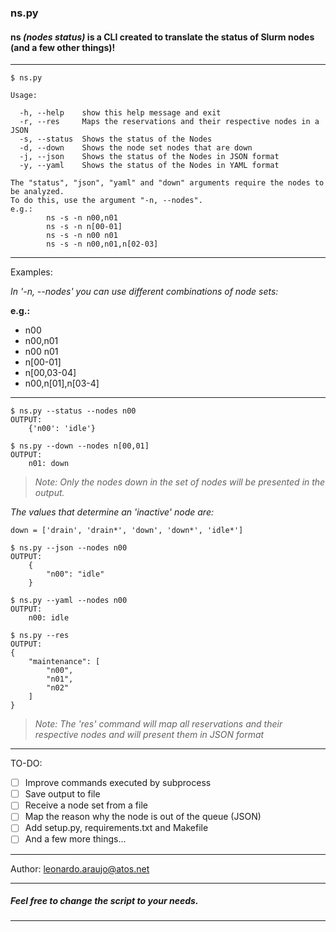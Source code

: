 ### ns.py

#### ns *(nodes status)* is a CLI created to translate the status of Slurm nodes (and a few other things)! 

----
```shell
$ ns.py

Usage:

  -h, --help    show this help message and exit
  -r, --res     Maps the reservations and their respective nodes in a JSON
  -s, --status  Shows the status of the Nodes
  -d, --down    Shows the node set nodes that are down
  -j, --json    Shows the status of the Nodes in JSON format
  -y, --yaml    Shows the status of the Nodes in YAML format

The "status", "json", "yaml" and "down" arguments require the nodes to be analyzed.
To do this, use the argument "-n, --nodes".
e.g.:
        ns -s -n n00,n01
        ns -s -n n[00-01]
        ns -s -n n00 n01
        ns -s -n n00,n01,n[02-03]
```
----
Examples:

*In '-n, --nodes' you can use different combinations of node sets:*

**e.g.:**
+ n00
+ n00,n01
+ n00 n01
+ n[00-01]
+ n[00,03-04]
+ n00,n[01],n[03-4]

---

```shell
$ ns.py --status --nodes n00
OUTPUT: 
    {'n00': 'idle'}
```

```shell
$ ns.py --down --nodes n[00,01]
OUTPUT:
    n01: down
```
> *Note: Only the nodes down in the set of nodes will be presented in the output.*

*The values that determine an 'inactive' node are:*
```shell
down = ['drain', 'drain*', 'down', 'down*', 'idle*']
```

```shell
$ ns.py --json --nodes n00
OUTPUT:
    {
        "n00": "idle"
    }
```

```shell
$ ns.py --yaml --nodes n00
OUTPUT:
    n00: idle
```

```shell
$ ns.py --res
OUTPUT:
{
    "maintenance": [
        "n00",
        "n01",
        "n02"
    ]
}
```
> *Note: The 'res' command will map all reservations and their respective nodes and will present them in JSON format*

----
TO-DO:
- [ ] Improve commands executed by subprocess
- [ ] Save output to file
- [ ] Receive a node set from a file
- [ ] Map the reason why the node is out of the queue (JSON)
- [ ] Add setup.py, requirements.txt and Makefile
- [ ] And a few more things...
----

Author: leonardo.araujo@atos.net

---
##### Feel free to change the script to your needs.
---

